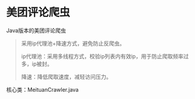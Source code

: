 # 美团评论爬虫

Java版本的美团评论爬虫

> 采用ip代理池+降速方式，避免防止反爬虫。
>
> ip代理池：采用多线程方式，校验ip列表内有效ip，用于防止爬取频率过多，ip被封。
>
> 降速：降低爬取速度，减轻访问压力。

核心类：MeituanCrawler.java